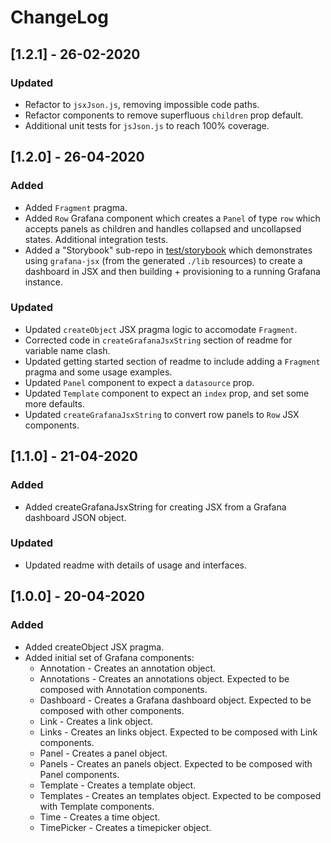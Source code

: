 # ChangeLog

## [1.2.1] - 26-02-2020

### Updated

- Refactor to `jsxJson.js`, removing impossible code paths.
- Refactor components to remove superfluous `children` prop default.
- Additional unit tests for `jsJson.js` to reach 100% coverage.

## [1.2.0] - 26-04-2020

### Added

- Added `Fragment` pragma.
- Added `Row` Grafana component which creates a `Panel` of type `row` which accepts panels as children and handles collapsed and uncollapsed states. Additional integration tests.
- Added a "Storybook" sub-repo in [test/storybook](../test/storybook/README.md) which demonstrates using `grafana-jsx` (from the generated `./lib` resources) to create a dashboard in JSX and then building + provisioning to a running Grafana instance.

### Updated

- Updated `createObject` JSX pragma logic to accomodate `Fragment`.
- Corrected code in `createGrafanaJsxString` section of readme for variable name clash.
- Updated getting started section of readme to include adding a `Fragment` pragma and some usage examples.
- Updated `Panel` component to expect a `datasource` prop.
- Updated `Template` component to expect an `index` prop, and set some more defaults.
- Updated `createGrafanaJsxString` to convert row panels to `Row` JSX components.

## [1.1.0] - 21-04-2020

### Added

- Added createGrafanaJsxString for creating JSX from a Grafana dashboard JSON object.

### Updated

- Updated readme with details of usage and interfaces.

## [1.0.0] - 20-04-2020

### Added

- Added createObject JSX pragma.
- Added initial set of Grafana components:
  - Annotation - Creates an annotation object.
  - Annotations - Creates an annotations object. Expected to be composed with Annotation components.
  - Dashboard - Creates a Grafana dashboard object. Expected to be composed with other components.
  - Link - Creates a link object.
  - Links - Creates an links object. Expected to be composed with Link components.
  - Panel - Creates a panel object.
  - Panels - Creates an panels object. Expected to be composed with Panel components.
  - Template - Creates a template object.
  - Templates - Creates an templates object. Expected to be composed with Template components.
  - Time - Creates a time object.
  - TimePicker - Creates a timepicker object.
